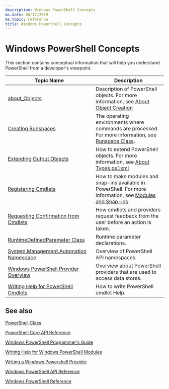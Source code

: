 ```yaml
---
description: Windows PowerShell Concepts
ms.date: 06/12/2019
ms.topic: reference
title: Windows PowerShell Concepts
---
```

# Windows PowerShell Concepts

This section contains conceptual information that will help you understand PowerShell from a
developer's viewpoint.

|Topic Name|Description|
|----------------|-----------------|
|[about_Objects](/powershell/module/microsoft.powershell.core/about/about_objects)|Description of PowerShell objects. For more information, see [About Object Creation](/powershell/module/microsoft.powershell.core/about/about_object_creation)|
|[Creating Runspaces](../hosting/creating-runspaces.md)|The operating environments where commands are processed. For more information, see [Runspace Class](/dotnet/api/system.management.automation.runspaces.runspace).|
|[Extending Output Objects](../cmdlet/extending-output-objects.md)|How to extend PowerShell objects. For more information, see [About Types.ps1xml](/powershell/module/microsoft.powershell.core/about/about_types.ps1xml)|
|[Registering Cmdlets](../cmdlet/registering-cmdlets.md)|How to make modules and snap-ins available in PowerShell. For more information, see [Modules and Snap-ins](../cmdlet/modules-and-snap-ins.md).|
|[Requesting Confirmation from Cmdlets](../cmdlet/requesting-confirmation-from-cmdlets.md)|How cmdlets and providers request feedback from the user before an action is taken.|
|[RuntimeDefinedParameter Class](/dotnet/api/system.management.automation.runtimedefinedparameter)|Runtime parameter declarations.|
|[System.Management.Automation Namespace](/dotnet/api/System.Management.Automation)|Overview of PowerShell API namespaces.|
|[Windows PowerShell Provider Overview](../provider/windows-powershell-provider-overview.md)|Overview about PowerShell providers that are used to access data stores.|
|[Writing Help for PowerShell Cmdlets](../help/writing-help-for-windows-powershell-cmdlets.md)|How to write PowerShell cmdlet Help.|

## See also

[PowerShell Class](/dotnet/api/system.management.automation.powershell)

[PowerShell Core API Reference](/dotnet/api/?view=pscore-6.2.0&preserve-view=true)

[Windows PowerShell Programmer's Guide](windows-powershell-programmer-s-guide.md)

[Writing Help for Windows PowerShell Modules](../module/writing-help-for-windows-powershell-modules.md)

[Writing a Windows Powershell Provider](../provider/writing-a-windows-powershell-provider.md)

[Windows PowerShell API Reference](/dotnet/api/?view=powershellsdk-1.1.0&preserve-view=true)

[Windows PowerShell Reference](../windows-powershell-reference.md)
